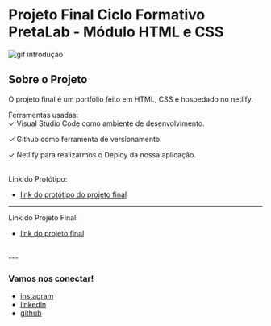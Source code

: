 # Projeto Final Ciclo Formativo PretaLab - Módulo HTML e CSS

![gif introdução](https://i.giphy.com/media/WPOXzVulDbJwk/giphy.webp)

## Sobre o Projeto
O projeto final é um portfólio feito em HTML, CSS e hospedado no netlify.

Ferramentas usadas:
<br>
✓	Visual Studio Code como ambiente de desenvolvimento.

✓	Github como ferramenta de versionamento.

✓	Netlify para realizarmos o Deploy da nossa aplicação.

<br>
Link do Protótipo:

- [link do protótipo do projeto final](https://www.figma.com/file/dykEV9jRKyK7K83CQ74zfP/Portfolio-Ciclo-Formativo-II---M%C3%B3dulo-I?node-id=0%3A1)

---

Link do Projeto Final:

- [link do projeto final](https://thais-curriculo.netlify.app/)
<br>
---

### Vamos nos conectar!

- [instagram](https://www.instagram.com/soutfsantos)
- [linkedin](https://www.linkedin.com/in/thaisferreirasantos/)
- [github](https://github.com/thferreirasa)

<br>